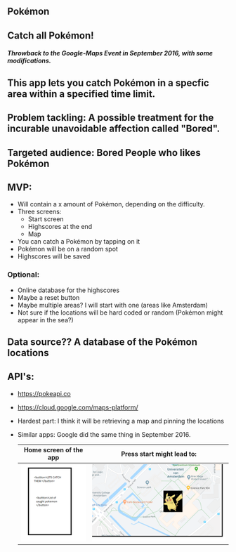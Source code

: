 ## Pokémon 
## Catch all Pokémon!
##### Throwback to the Google-Maps Event in September 2016, with some modifications.
## This app lets you catch Pokémon in a specfic area within a specified time limit.
## Problem tackling: A possible treatment for the incurable unavoidable affection called "Bored".
## Targeted audience: Bored People who likes Pokémon
## MVP:
  * Will contain a x amount of Pokémon, depending on the difficulty. 
  * Three screens:
    * Start screen
    * Highscores at the end
    * Map
  * You can catch a Pokémon by tapping on it
  * Pokémon will be on a random spot
  * Highscores will be saved
### Optional:
  * Online database for the highscores
  * Maybe a reset button
  * Maybe multiple areas? I will start with one (areas like Amsterdam)
  * Not sure if the locations will be hard coded or random (Pokémon might appear in the sea?)
## Data source?? A database of the Pokémon locations
## API's:
  * https://pokeapi.co
  * https://cloud.google.com/maps-platform/
* Hardest part: I think it will be retrieving a map and pinning the locations
* Similar apps: Google did the same thing in September 2016.

  Home screen of the app      |  Press start might lead to:
  :-------------------------:|:-------------------------:
  ![alt text](https://github.com/moez-baksi/EindProject/blob/master/doc/prop_Project_2.png)  |  ![alt text](https://github.com/moez-baksi/EindProject/blob/master/doc/prop_Project_1.png)
